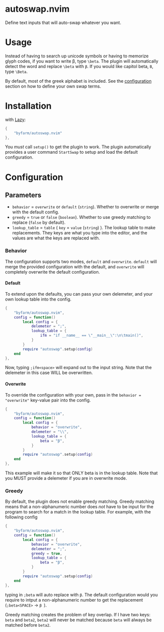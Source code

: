 # autoswap.nvim
Define text inputs that will auto-swap whatever you want.

# Usage
Instead of having to search up unicode symbols or having to memorize glyph codes, if you want to write β, type `\beta`. The plugin will automatically detect the word and replace `\beta` with `β`. If you would like capitol beta, `Β`, type `\Beta`.

By default, most of the greek alphabet is included. See the [configuration](#configuration) section on how to define your own swap terms.

# Installation

with [Lazy](https://github.com/folke/lazy.nvim):
```lua
{ 
    "byfarm/autoswap.nvim"
},
```
You _must_ call `setup()` to get the plugin to work. The plugin automatically provides a user command `StartSwap` to setup and load the default configuration.

# Configuration


## Parameters
+ `behavior` = `overwrite` or `default` (`string`). Whether to overwrite or merge with the default config.
+ `greedy` = `true` or `false` (`boolean`). Whether to use greedy matching to replace (`false` by default).
+ `lookup_table` = `table` ( `key` = `value` (`string`) ). The lookup table to make replacements. They keys are what you type into the editor, and the values are what the keys are replaced with.

### Behavior
The configuration supports two modes, `default` and `overwrite`. `default` will merge the provided configuration with the default, and `overwrite` will completely overwrite the default configuration.

#### Default

To extend upon the defaults, you can pass your own delemeter, and your own lookup table into the config.
```lua
{
    "byfarm/autoswap.nvim",
    config = function()
        local config = {
            delemeter = ";",
            lookup_table = {
                ifm = "if __name__ == \"__main__\":\n\tmain()",
            }
        }
        require "autoswap".setup(config)
    end
},
```
Now, typing `;ifm<space>` will expand out to the input string. Note that the delemeter in this case WILL be overwritten.

#### Overwrite

To override the configuration with your own, pass in the `behavior = "overwrite"` key-value pair into the config.
```lua
{
    "byfarm/autoswap.nvim",
    config = function()
        local config = {
            behavior = "overwrite",
            delemeter = "\\",
            lookup_table = {
                beta = "β",
            }
        }
        require "autoswap".setup(config)
    end
},
```
This example will make it so that ONLY beta is in the lookup table. Note that you MUST provide a delemeter if you are in overwrite mode.

### Greedy
By default, the plugin does not enable greedy matching. Greedy matching means that a non-alphanumeric number does _not_ have to be input for the program to search for a match in the lookup table. For example, with the following config
```lua
{
    "byfarm/autoswap.nvim",
    config = function()
        local config = {
            behavior = "overwrite",
            delemeter = ";",
            greedy = true,
            lookup_table = {
                beta = "β",
            }
        }
        require "autoswap".setup(config)
    end
},
```
typing in `;beta` will auto replace with `β`. The default configuration would you require to intput a non-alphanumeric number to get the replacement (`;beta<SPACE>` -> `β `). 

Greedy matching creates the problem of key overlap. If I have two keys: `beta` and `beta2`, `beta2` will never be matched because `beta` will always be matched before `beta2`.
